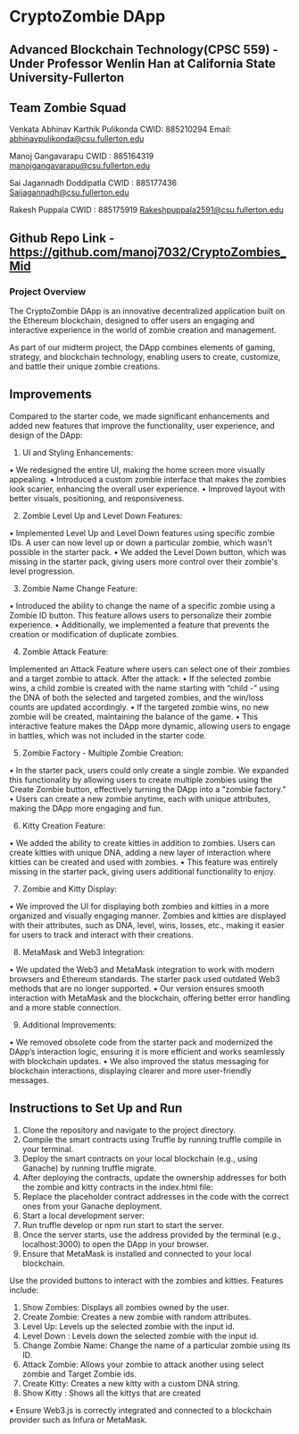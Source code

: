 # CryptoZombie DApp

## Advanced Blockchain Technology(CPSC 559) - Under Professor Wenlin Han at California State University-Fullerton

## Team Zombie Squad

Venkata Abhinav Karthik Pulikonda
CWID: 885210294
Email: abhinavpulikonda@csu.fullerton.edu

Manoj Gangavarapu 
CWID : 885164319
manojgangavarapu@csu.fullerton.edu

Sai Jagannadh Doddipatla
CWID : 885177436
Saijagannadh@csu.fullerton.edu

Rakesh Puppala
CWID : 885175919
Rakeshpuppala2591@csu.fullerton.edu

## Github Repo Link - https://github.com/manoj7032/CryptoZombies_Mid


### Project Overview

The CryptoZombie DApp is an innovative decentralized application built on the Ethereum blockchain, designed to offer users an engaging and interactive experience in the world of zombie creation and management. 

As part of our midterm project, the DApp combines elements of gaming, strategy, and blockchain technology, enabling users to create, customize, and battle their unique zombie creations.


## Improvements

Compared to the starter code, we made significant enhancements and added new features that improve the functionality, user experience, and design of the DApp:

1.	UI and Styling Enhancements:

•	We redesigned the entire UI, making the home screen more visually appealing.
•	Introduced a custom zombie interface that makes the zombies look scarier, enhancing the overall user experience.
•	Improved layout with better visuals, positioning, and responsiveness.

2.	Zombie Level Up and Level Down Features:

•	Implemented Level Up and Level Down features using specific zombie IDs. A user can now level up or down a particular zombie, which wasn't possible in the starter pack.
•	We added the Level Down button, which was missing in the starter pack, giving users more control over their zombie's level progression.

3.	Zombie Name Change Feature:

•	Introduced the ability to change the name of a specific zombie using a Zombie ID button. This feature allows users to personalize their zombie experience.
•	Additionally, we implemented a feature that prevents the creation or modification of duplicate zombies.

4.	Zombie Attack Feature:

  Implemented an Attack Feature where users can select one of their zombies and a target zombie to attack. After the attack:
•	If the selected zombie wins, a child zombie is created with the name starting with “child -” using the DNA of both the selected and targeted zombies, and the win/loss counts are updated accordingly.
•	If the targeted zombie wins, no new zombie will be created, maintaining the balance of the game.
•	This interactive feature makes the DApp more dynamic, allowing users to engage in battles, which was not included in the starter code.




5.	Zombie Factory - Multiple Zombie Creation:

•	In the starter pack, users could only create a single zombie. We expanded this functionality by allowing users to create multiple zombies using the Create Zombie button, effectively turning the DApp into a "zombie factory."
•	Users can create a new zombie anytime, each with unique attributes, making the DApp more engaging and fun.

6.	Kitty Creation Feature:

•	We added the ability to create kitties in addition to zombies. Users can create kitties with unique DNA, adding a new layer of interaction where kitties can be created and used with zombies.
•	This feature was entirely missing in the starter pack, giving users additional functionality to enjoy.

7.	Zombie and Kitty Display:

•	We improved the UI for displaying both zombies and kitties in a more organized and visually engaging manner. Zombies and kitties are displayed with their attributes, such as DNA, level, wins, losses, etc., making it easier for users to track and interact with their creations.

8.	MetaMask and Web3 Integration:

•	We updated the Web3 and MetaMask integration to work with modern browsers and Ethereum standards. The starter pack used outdated Web3 methods that are no longer supported.
•	Our version ensures smooth interaction with MetaMask and the blockchain, offering better error handling and a more stable connection.

9.	Additional Improvements:

•	We removed obsolete code from the starter pack and modernized the DApp’s interaction logic, ensuring it is more efficient and works seamlessly with blockchain updates.
•	We also improved the status messaging for blockchain interactions, displaying clearer and more user-friendly messages.



## Instructions to Set Up and Run

1. Clone the repository and navigate to the project directory.
2. Compile the smart contracts using Truffle by running truffle compile in your terminal.
3. Deploy the smart contracts on your local blockchain (e.g., using Ganache) by running truffle migrate.
4. After deploying the contracts, update the ownership addresses for both the zombie and kitty contracts in the index.html file:
5. Replace the placeholder contract addresses in the code with the correct ones from your Ganache deployment.
6. Start a local development server:
7. Run truffle develop or npm run start to start the server.
8. Once the server starts, use the address provided by the terminal (e.g., localhost:3000) to open the DApp in your browser.
9. Ensure that MetaMask is installed and connected to your local blockchain.


Use the provided buttons to interact with the zombies and kitties. Features include:

1.	Show Zombies: Displays all zombies owned by the user.
2.	Create Zombie: Creates a new zombie with random attributes.
3.	Level Up: Levels up the selected zombie with the input id.
4.	Level Down : Levels down the selected zombie with the input id.
5.	Change Zombie Name: Change the name of a particular zombie using its ID.
6.	Attack Zombie: Allows your zombie to attack another using select zombie and Target Zombie ids.
7.	Create Kitty: Creates a new kitty with a custom DNA string.
8.	Show Kitty : Shows all the kittys that are created


•	Ensure Web3.js is correctly integrated and connected to a blockchain provider such as Infura or MetaMask.
